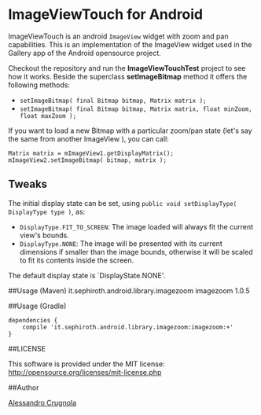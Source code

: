 ImageViewTouch for Android
===


ImageViewTouch is an android `ImageView` widget with zoom and pan capabilities.
This is an implementation of the ImageView widget used in the Gallery app of the Android opensource project.

Checkout the repository and run the **ImageViewTouchTest** project to see how it works.
Beside the superclass **setImageBitmap** method it offers the following methods:

* `setImageBitmap( final Bitmap bitmap, Matrix matrix );`
* `setImageBitmap( final Bitmap bitmap, Matrix matrix, float minZoom, float maxZoom );`


If you want to load a new Bitmap with a particular zoom/pan state (let's say the same from another ImageView ), you can call:

	Matrix matrix = mImageView1.getDisplayMatrix();
	mImageView2.setImageBitmap( bitmap, matrix );


## Tweaks

The initial display state can be set, using `public void setDisplayType( DisplayType type )`, as:

* `DisplayType.FIT_TO_SCREEN`: The image loaded will always fit the current view's bounds.
* `DisplayType.NONE`: The image will be presented with its current dimensions if smaller than the image bounds, otherwise it will be scaled to fit its contents inside the screen.

The default display state is `DisplayState.NONE'.


##Usage (Maven)
    <dependency>
        <groupId>it.sephiroth.android.library.imagezoom</groupId>
        <artifactId>imagezoom</artifactId>
        <version>1.0.5</version>
    </dependency>

##Usage (Gradle)

	dependencies {
		compile 'it.sephiroth.android.library.imagezoom:imagezoom:+'
	}

##LICENSE

This software is provided under the MIT license:<br />
http://opensource.org/licenses/mit-license.php


##Author

[Alessandro Crugnola](http://blog.sephiroth.it)
